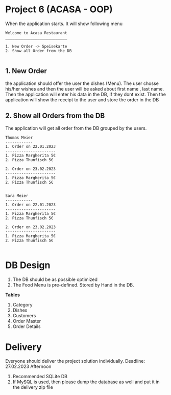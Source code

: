 # Project 6 (ACASA - OOP)



When the application starts. It will show following menu

~~~
Welcome to Acasa Restaurant
___________________________

1. New Order -> Speisekarte
2. Show all Order from the DB


~~~

## 1. New Order
the application should offer the user the dishes (Menu).
The user chosse his/her wishes and then the user will be asked about first name , last name.
Then the application will enter his data in the DB, if they dont exist.
Then the application will show the receipt to the user and store the order in the DB

## 2. Show all Orders from the DB
The application will get all order from the DB grouped by the users.

~~~
Thomas Meier
------------
1. Order on 22.01.2023
----------------------
1. Pizza Margherita 5€
2. Pizza Thunfisch 5€

2. Order on 23.02.2023
----------------------
1. Pizza Margherita 5€
2. Pizza Thunfisch 5€


Sara Meier
------------
1. Order on 22.01.2023
----------------------
1. Pizza Margherita 5€
2. Pizza Thunfisch 5€

2. Order on 23.02.2023
----------------------
1. Pizza Margherita 5€
2. Pizza Thunfisch 5€


~~~

# DB Design
1. The DB should be as possible optimized
2. The Food Menu is pre-defined. Stored by Hand in the DB.


**Tables**
1. Category
2. Dishes
3. Customers
4. Order Master
5. Order Details

# Delivery
Everyone should deliver the project solution individually.
Deadline: 27.02.2023 Afternoon

1. Recommended SQLite DB
2. If MySQL is used, then please dump the database as well and put it in the delivery zip file

